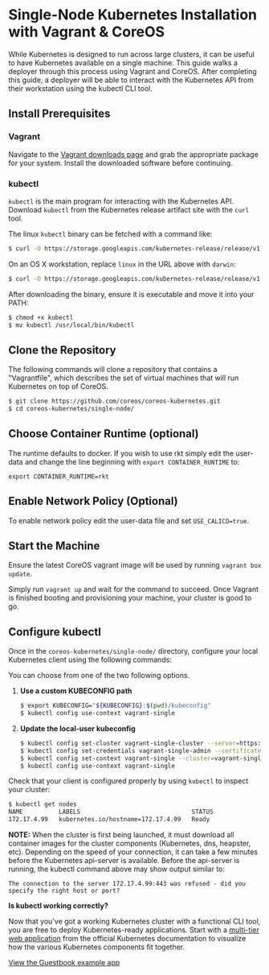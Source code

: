 # Single-Node Kubernetes Installation with Vagrant &amp; CoreOS

While Kubernetes is designed to run across large clusters, it can be useful to have Kubernetes available on a single machine.
This guide walks a deployer through this process using Vagrant and CoreOS.
After completing this guide, a deployer will be able to interact with the Kubernetes API from their workstation using the kubectl CLI tool.

## Install Prerequisites

### Vagrant

Navigate to the [Vagrant downloads page][vagrant-downloads] and grab the appropriate package   for your system. Install the downloaded software before continuing.

[vagrant-downloads]: https://www.vagrantup.com/downloads.html

### kubectl

`kubectl` is the main program for interacting with the Kubernetes API. Download `kubectl` from the Kubernetes release artifact site with the `curl` tool.

The linux `kubectl` binary can be fetched with a command like:

```sh
$ curl -O https://storage.googleapis.com/kubernetes-release/release/v1.5.4/bin/linux/amd64/kubectl
```

On an OS X workstation, replace `linux` in the URL above with `darwin`:

```sh
$ curl -O https://storage.googleapis.com/kubernetes-release/release/v1.5.4/bin/darwin/amd64/kubectl
```

After downloading the binary, ensure it is executable and move it into your PATH:

```sh
$ chmod +x kubectl
$ mv kubectl /usr/local/bin/kubectl
```

## Clone the Repository

The following commands will clone a repository that contains a "Vagrantfile", which describes the set of virtual machines that will run Kubernetes on top of CoreOS.

```sh
$ git clone https://github.com/coreos/coreos-kubernetes.git
$ cd coreos-kubernetes/single-node/
```

## Choose Container Runtime (optional)

The runtime defaults to docker. If you wish to use rkt simply edit the user-data and change the line beginning with `export CONTAINER_RUNTIME` to:

`export CONTAINER_RUNTIME=rkt`

## Enable Network Policy (Optional)

To enable network policy edit the user-data file and set `USE_CALICO=true`.

## Start the Machine

Ensure the latest CoreOS vagrant image will be used by running `vagrant box update`.

Simply run `vagrant up` and wait for the command to succeed.
Once Vagrant is finished booting and provisioning your machine, your cluster is good to go.

## Configure kubectl

Once in the `coreos-kubernetes/single-node/` directory, configure your local Kubernetes client using the following commands:

You can choose from one of the two following options.

1. **Use a custom KUBECONFIG path**

   ```sh
   $ export KUBECONFIG="${KUBECONFIG}:$(pwd)/kubeconfig"
   $ kubectl config use-context vagrant-single
   ```

1. **Update the local-user kubeconfig**

   ```sh
   $ kubectl config set-cluster vagrant-single-cluster --server=https://172.17.4.99:443 --certificate-authority=${PWD}/ssl/ca.pem
   $ kubectl config set-credentials vagrant-single-admin --certificate-authority=${PWD}/ssl/ca.pem --client-key=${PWD}/ssl/admin-key.pem --client-certificate=${PWD}/ssl/admin.pem
   $ kubectl config set-context vagrant-single --cluster=vagrant-single-cluster --user=vagrant-single-admin
   $ kubectl config use-context vagrant-single
   ```

Check that your client is configured properly by using `kubectl` to inspect your cluster:

```sh
$ kubectl get nodes
NAME          LABELS                               STATUS
172.17.4.99   kubernetes.io/hostname=172.17.4.99   Ready
```

**NOTE:** When the cluster is first being launched, it must download all container images for the cluster components (Kubernetes, dns, heapster, etc). Depending on the speed of your connection, it can take a few minutes before the Kubernetes api-server is available. Before the api-server is running, the kubectl command above may show output similar to:

`The connection to the server 172.17.4.99:443 was refused - did you specify the right host or port?`

<div class="co-m-docs-next-step">
  <p><strong>Is kubectl working correctly?</strong></p>
  <p>Now that you've got a working Kubernetes cluster with a functional CLI tool, you are free to deploy Kubernetes-ready applications.
Start with a <a href="https://github.com/kubernetes/kubernetes/blob/release-1.4/examples/guestbook/README.md" data-category="Docs Next" data-event="kubernetes.io: Guestbook">multi-tier web application</a> from the official Kubernetes documentation to visualize how the various Kubernetes components fit together.</p>
  <a href="https://github.com/kubernetes/kubernetes/blob/release-1.4/examples/guestbook/README.md" class="btn btn-default btn-icon-right" data-category="Docs Next" data-event="kubernetes.io: Guestbook">View the Guestbook example app</a>
</div>
